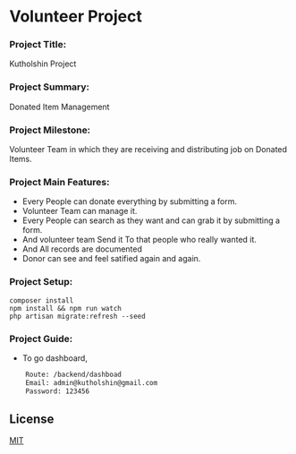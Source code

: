 # Volunteer Project

### Project Title: 
Kutholshin Project

### Project Summary: 
Donated Item Management

### Project Milestone: 
Volunteer Team in which they are receiving and distributing job on Donated Items.

### Project Main Features:
- Every People can donate everything by submitting a form.
- Volunteer Team can manage it.
- Every People can search as they want and can grab it by submitting a form.
- And volunteer team Send it To that people who really wanted it.
- And All records are documented
- Donor can see and feel satified again and again.

### Project Setup:
    composer install
    npm install && npm run watch
    php artisan migrate:refresh --seed

### Project Guide:
- To go dashboard, 
```bash
    Route: /backend/dashboad
    Email: admin@kutholshin@gmail.com
    Password: 123456
```

## License
[MIT](https://choosealicense.com/licenses/mit/)
